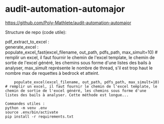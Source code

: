 # audit-automation-automajor
https://github.com/Poly-Mathlete/audit-automation-automajor

Structure de repo (code utile):

pdf_extract_to_excel : \
    generate_excel : \
        populate_excel_fast(excel_filename, out_path, pdfs_path, max_simult=10) # remplir un excel, il faut fournir le chemin de l'excel template, le chemin de sortie de l'excel généré, les chemins sous forme d'une listes des bails à analyser, max_simult représente le nombre de thread, s'il est trop haut le nombre max de requettes à bedrock et atteint.

        populate_excel(excel_filename, out_path, pdfs_path, max_simult=10) # remplir un excel, il faut fournir le chemin de l'excel template, le chemin de sortie de l'excel généré, les chemins sous forme d'une listes des bails à analyser. Cette méthode est longue...


```
Commandes utiles :
python -m venv .env
source .env/bin/activate
pip install -r requirements.txt
```
